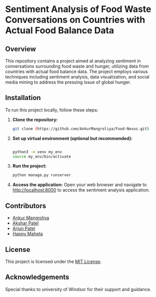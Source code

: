 # Sentiment Analysis of Food Waste Conversations on Countries with Actual Food Balance Data

## Overview

This repository contains a project aimed at analyzing sentiment in conversations surrounding food waste and hunger, utilizing data from countries with actual food balance data. The project employs various techniques including sentiment analysis, data visualization, and social media mining to address the pressing issue of global hunger.

## Installation

To run this project locally, follow these steps:

1. **Clone the repository:** 
   ```bash
   git clone (https://github.com/AnkurMangroliya/Food-Nexus.git)
   ```

2. **Set up virtual environment (optional but recommended):**
   ```bash

   python3 -m venv my_env
   source my_env/bin/activate
   ```

3. **Run the project:**
   ```bash
   python manage.py runserver
   ```

4. **Access the application:**
   Open your web browser and navigate to [http://localhost:8000](http://localhost:8000) to access the sentiment analysis application.

## Contributors

- [Ankur Mangroliya](https://github.com/AnkurMangroliya)
- [Akshar Patel](https://github.com/akshar2223)
- [Arjun Patel](https://github.com/Arjun100701)
- [Happy Maheta](https://github.com/HappyMehta)

## License

This project is licensed under the [MIT License](LICENSE).

## Acknowledgements

Special thanks to university of Windsor for their support and guidance.

